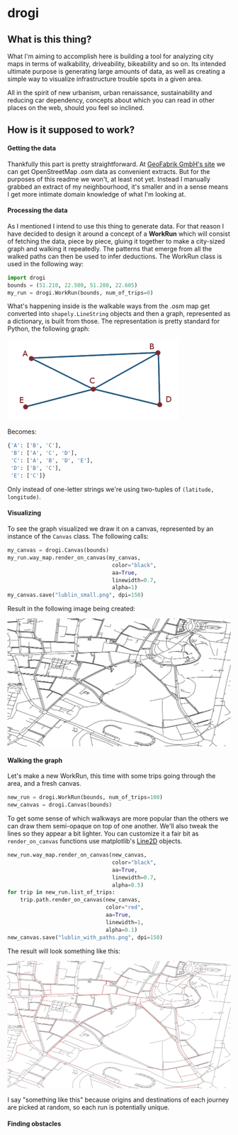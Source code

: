 # drogi

## What is this thing?

What I'm aiming to accomplish here is building a tool for analyzing city maps in terms of walkability, driveability, bikeability and so on. Its intended ultimate purpose is generating large amounts of data, as well as creating a simple way to visualize infrastructure trouble spots in a given area.

All in the spirit of new urbanism, urban renaissance, sustainability and reducing car dependency, concepts about which you can read in other places on the web, should you feel so inclined.

## How is it supposed to work?

#### Getting the data

Thankfully this part is pretty straightforward. At [GeoFabrik GmbH's site](https://download.geofabrik.de/) we can get OpenStreetMap .osm data as convenient extracts. But for the purposes of this readme we won't, at least not yet. Instead I manually grabbed an extract of my neighbourhood, it's smaller and in a sense means I get more intimate domain knowledge of what I'm looking at.

#### Processing the data

As I mentioned I intend to use this thing to generate data. For that reason I have decided to design it around a concept of a **WorkRun** which will consist of fetching the data, piece by piece, gluing it together to make a city-sized graph and walking it repeatedly. The patterns that emerge from all the walked paths can then be used to infer deductions.
The WorkRun class is used in the following way:
```python
import drogi
bounds = (51.210, 22.500, 51.280, 22.605)
my_run = drogi.WorkRun(bounds, num_of_trips=0)
```
What's happening inside is the walkable ways from the .osm map get converted into `shapely.LineString` objects and then a graph, represented as a dictionary, is built from those. The representation is pretty standard for Python, the following graph:

![graph example](img/graph.png)

Becomes:
```python
{'A': ['B', 'C'],
 'B': ['A', 'C', 'D'],
 'C': ['A', 'B', 'D', 'E'],
 'D': ['B', 'C'],
 'E': ['C']}
```
Only instead of one-letter strings we're using two-tuples of  `(latitude, longitude)`.

#### Visualizing

To see the graph visualized we draw it on a canvas, represented by an instance of the `Canvas` class. The following calls:
```python
my_canvas = drogi.Canvas(bounds)
my_run.way_map.render_on_canvas(my_canvas,
                                 color="black",
                                 aa=True,
                                 linewidth=0.7,
                                 alpha=1)
my_canvas.save("lublin_small.png", dpi=150)
```
Result in the following image being created:

![lublin_small](img/lublin_small.png)

#### Walking the graph

Let's make a new WorkRun, this time with some trips going through the area, and a fresh canvas.

```python
new_run = drogi.WorkRun(bounds, num_of_trips=100)
new_canvas = drogi.Canvas(bounds)
```
To get some sense of which walkways are more popular than the others we can draw them semi-opaque on top of one another. We'll also tweak the lines so they appear a bit lighter. You can customize it a fair bit as `render_on_canvas` functions use matplotlib's [Line2D](https://matplotlib.org/api/_as_gen/matplotlib.lines.Line2D.html) objects.
```python
new_run.way_map.render_on_canvas(new_canvas,
                                 color="black",
                                 aa=True,
                                 linewidth=0.7,
                                 alpha=0.5)
for trip in new_run.list_of_trips:
    trip.path.render_on_canvas(new_canvas,
                               color="red",
                               aa=True,
                               linewidth=1,
                               alpha=0.1)
new_canvas.save("lublin_with_paths.png", dpi=150)
```
The result will look something like this:

![lublin_with_paths](img/lublin_with_paths.png)

I say "something like this" because origins and destinations of each journey are picked at random, so each run is potentially unique.

#### Finding obstacles